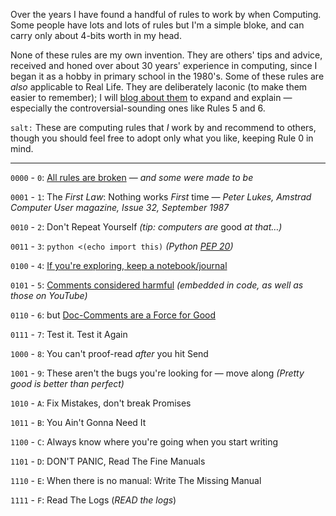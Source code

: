 <!--
.. title: Mike's 4-Bit Rules of Computing
.. slug: 4-bit-rules
.. date: 2015-03-18 11:36:26 UTC+11:00
.. tags: 4-bit-rules
.. category: 
.. link: 
.. description: 
.. type: text
-->

Over the years I have found a handful of rules to work by when
Computing. Some people have lots and lots of rules but I'm a simple
bloke, and can carry only about 4-bits worth in my head.

None of these rules are my own invention. They are others' tips and
advice, received and honed over about 30 years' experience in
computing, since I began it as a hobby in primary school in the
1980's.  Some of these rules are *also* applicable to Real Life. They
are deliberately laconic (to make them easier to remember); I will
[blog about them](/tags/4-bit-rules.html)  to expand and explain &mdash; especially the
controversial-sounding ones like Rules 5 and 6.

`salt:` These are computing rules that *I* work by and recommend to
others, though you should feel free to adopt only what you like,
keeping Rule 0 in mind.

----

`0000` - `0`: [All rules are broken](/blog/2015/4-bit-rules-of-computing-part-0.html)
     &mdash; *and some were made to be*

`0001` - `1`: The *First Law*: Nothing works *First* time
     &mdash; *Peter Lukes, Amstrad Computer User magazine, Issue 32, September 1987*

`0010` - `2`: Don't Repeat Yourself
      *(tip: computers are* good *at that&hellip;)*

`0011` - `3`: `python <(echo import this)`
      *(Python [PEP 20](https://www.python.org/dev/peps/pep-0020/))*

`0100` - `4`: [If you're exploring, keep a notebook/journal](/blog/2015/4-bit-rules-of-computing-part-1.html)

`0101` - `5`: [Comments considered harmful](/blog/2015/4-bit-rules-of-computing-part-2.html)
     *(embedded in code, as well as those on YouTube)*

`0110` - `6`: but [Doc-Comments are a Force for Good](/blog/2018/4-bits-part3.html)

`0111` - `7`: Test it. Test it Again

`1000` - `8`: You can't proof-read *after* you hit Send

`1001` - `9`: These aren't the bugs you're looking for &mdash; move along
     *(Pretty good is better than perfect)*

`1010` - `A`: Fix Mistakes, don't break Promises

`1011` - `B`: You Ain't Gonna Need It

`1100` - `C`: Always know where you're going when you start writing

`1101` - `D`: DON'T PANIC, Read The Fine Manuals

`1110` - `E`: When there is no manual: Write The Missing Manual

`1111` - `F`: Read The Logs
     (*READ the logs*)
 

